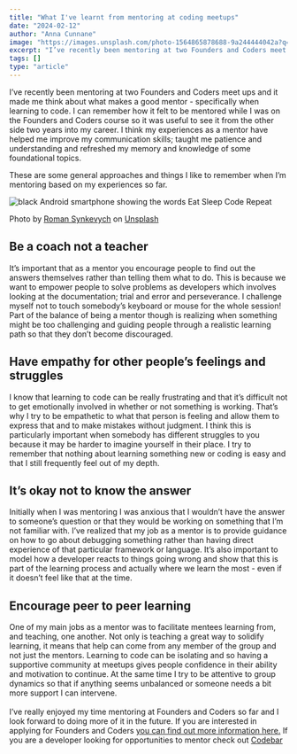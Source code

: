```yaml
---
title: "What I've learnt from mentoring at coding meetups"
date: "2024-02-12"
author: "Anna Cunnane"
image: "https://images.unsplash.com/photo-1564865878688-9a244444042a?q=80&w=2970&auto=format&fit=crop&ixlib=rb-4.0.3&ixid=M3wxMjA3fDB8MHxwaG90by1wYWdlfHx8fGVufDB8fHx8fA%3D%3D"
excerpt: "I’ve recently been mentoring at two Founders and Coders meet ups and it made me think about what makes a good mentor - specifically when learning to code."
tags: []
type: "article"
---
```

<article>

I’ve recently been mentoring at two Founders and Coders meet ups and it made me think about what makes a good mentor - specifically when learning to code. I can remember how it felt to be mentored while I was on the Founders and Coders course so it was useful to see it from the other side two years into my career. I think my experiences as a mentor have helped me improve my communication skills; taught me patience and understanding and refreshed my memory and knowledge of some foundational topics. 

These are some general approaches and things I like to remember when I’m mentoring based on my experiences so far.

<img src="https://images.unsplash.com/photo-1564865878688-9a244444042a?q=80&w=2970&auto=format&fit=crop&ixlib=rb-4.0.3&ixid=M3wxMjA3fDB8MHxwaG90by1wYWdlfHx8fGVufDB8fHx8fA%3D%3DD" alt="black Android smartphone showing the words Eat Sleep Code Repeat">

Photo by <a href="https://unsplash.com/@synkevych?utm_content=creditCopyText&utm_medium=referral&utm_source=unsplash">Roman Synkevych</a> on <a href="https://unsplash.com/photos/black-android-smartphone-vXInUOv1n84?utm_content=creditCopyText&utm_medium=referral&utm_source=unsplash">Unsplash</a>
  

<h2>Be a coach not a teacher </h2>
It’s important that as a mentor you encourage people to find out the answers themselves rather than telling them what to do. This is because we want to empower people to solve problems as developers which involves looking at the documentation; trial and error and perseverance. I challenge myself not to touch somebody’s keyboard or mouse for the whole session! Part of the balance of being a mentor though is realizing when something might be too challenging and guiding people through a realistic learning path so that they don’t become discouraged. 


<h2>Have empathy for other people’s feelings and struggles </h2> 
I know that learning to code can be really frustrating and that it’s difficult not to get emotionally involved in whether or not something is working. That’s why I try to be empathetic to what that person is feeling and allow them to express that and to make mistakes without judgment. I think this is particularly important when somebody has different struggles to you because it may be harder to imagine yourself in their place. I try to remember that nothing about learning something new or coding is easy and that I still frequently feel out of my depth.

<h2>It’s okay not to know the answer</h2>
Initially when I was mentoring I was anxious that I wouldn’t have the answer to someone’s question or that they would be working on something that I’m not familiar with. I’ve realized that my job as a mentor is to provide guidance on how to go about debugging something rather than having direct experience of that particular framework or language. It’s also important to model how a developer reacts to things going wrong and show that this is part of the learning process and actually where we learn the most - even if it doesn’t feel like that at the time. 

<h2>Encourage peer to peer learning</h2>
One of my main jobs as a mentor was to facilitate mentees learning from, and teaching, one another. Not only is teaching  a great way to solidify learning, it means that help can come from any member of the group and not just the mentors. Learning to code can be isolating and so having a supportive community at meetups gives people confidence in their ability and motivation to continue. At the same time I try to be attentive to group dynamics so that if anything seems unbalanced or someone needs a bit more support I can intervene.
<br><br>
I’ve really enjoyed my time mentoring at Founders and Coders so far and I look forward to doing more of it in the future. If you are interested in applying for Founders and Coders <a href="https://www.foundersandcoders.com/learn/">you can find out more information here.</a>
If you are a developer looking for opportunities to mentor check out <a href="https://codebar.io/">Codebar</a>



</article>